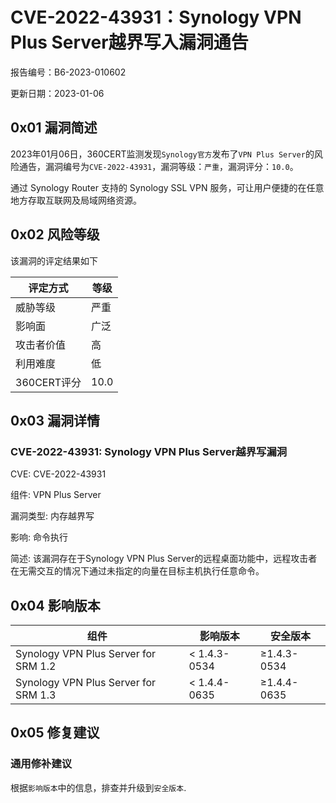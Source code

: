 # CVE-2022-43931：Synology VPN Plus Server越界写入漏洞通告

报告编号：B6-2023-010602

更新日期：2023-01-06

## 0x01  漏洞简述

2023年01月06日，360CERT监测发现`Synology官方`发布了`VPN Plus Server`的风险通告，漏洞编号为`CVE-2022-43931`，漏洞等级：`严重`，漏洞评分：`10.0`。

通过 Synology Router 支持的 Synology SSL VPN 服务，可让用户便捷的在任意地方存取互联网及局域网络资源。

## 0x02  风险等级

该漏洞的评定结果如下

| 评定方式    | 等级 |
| ----------- | ---- |
| 威胁等级    | 严重 |
| 影响面      | 广泛 |
| 攻击者价值  | 高   |
| 利用难度    | 低   |
| 360CERT评分 | 10.0 |

## 0x03  漏洞详情

### CVE-2022-43931: Synology VPN Plus Server越界写漏洞

CVE: CVE-2022-43931

组件: VPN Plus Server

漏洞类型: 内存越界写

影响: 命令执行

简述: 该漏洞存在于Synology VPN Plus Server的远程桌面功能中，远程攻击者在无需交互的情况下通过未指定的向量在目标主机执行任意命令。

## 0x04  影响版本

| 组件                                 | 影响版本     | 安全版本    |
| ------------------------------------ | ------------ | ----------- |
| Synology VPN Plus Server for SRM 1.2 | < 1.4.3-0534 | ≥1.4.3-0534 |
| Synology VPN Plus Server for SRM 1.3 | < 1.4.4-0635 | ≥1.4.4-0635 |

## 0x05  修复建议

### 通用修补建议

根据`影响版本`中的信息，排查并升级到`安全版本`.